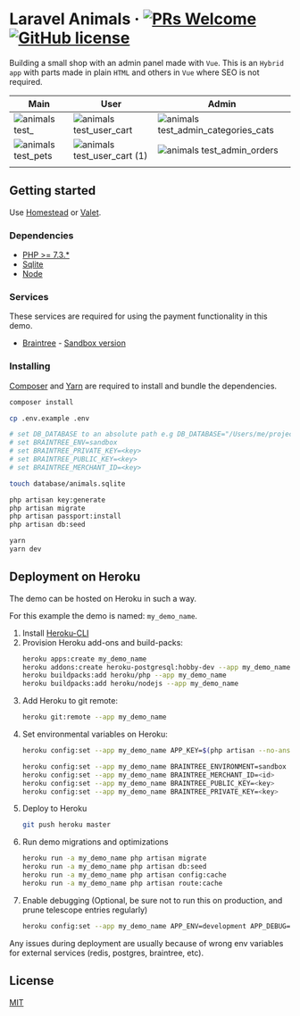 # Laravel Animals &middot; [![PRs Welcome](https://img.shields.io/badge/PRs-welcome-brightgreen.svg?style=flat-square)](http://makeapullrequest.com) [![GitHub license](https://img.shields.io/badge/license-MIT-blue.svg?style=flat-square)](https://github.com/azdanov/laravel-animals/blob/master/LICENSE)

Building a small shop with an admin panel made with `Vue`. This is an `Hybrid app` with parts
made in plain `HTML` and others in `Vue` where SEO is not required.

| Main                                                                                                                      | User                                                                                                                               | Admin                                                                                                                                      |
| ------------------------------------------------------------------------------------------------------------------------- | ---------------------------------------------------------------------------------------------------------------------------------- | ------------------------------------------------------------------------------------------------------------------------------------------ |
| ![animals test_](https://user-images.githubusercontent.com/6123841/54782287-2df55880-4c27-11e9-8a94-c089876954c1.png)     | ![animals test_user_cart](https://user-images.githubusercontent.com/6123841/54782296-2fbf1c00-4c27-11e9-90e4-88d1b477e95c.png)     | ![animals test_admin_categories_cats](https://user-images.githubusercontent.com/6123841/54782290-2e8def00-4c27-11e9-9bca-52b5dc7faaed.png) |
| ![animals test_pets](https://user-images.githubusercontent.com/6123841/54782292-2e8def00-4c27-11e9-9cb0-c5bbc5e3525c.png) | ![animals test_user_cart (1)](https://user-images.githubusercontent.com/6123841/54782293-2e8def00-4c27-11e9-901b-763a3908d339.png) | ![animals test_admin_orders](https://user-images.githubusercontent.com/6123841/54783155-4fefda80-4c29-11e9-85b6-84bf6d010724.png)          |
|                                                                                                                           |

## Getting started

Use [Homestead](https://laravel.com/docs/5.7/homestead)
or [Valet](https://github.com/laravel/valet).

### Dependencies

-   [PHP >= 7.3.*](https://laravel.com/docs/5.7#server-requirements)
-   [Sqlite](https://www.sqlite.org/index.html)
-   [Node](https://nodejs.org/en/)

### Services

These services are required for using the payment functionality in this demo.

-   [Braintree](https://www.braintreepayments.com/) - [Sandbox version](https://www.braintreepayments.com/sandbox)

### Installing

[Composer](https://getcomposer.org/) and [Yarn](https://yarnpkg.com/en/) are required to install and bundle the dependencies.

```sh
composer install

cp .env.example .env

# set DB_DATABASE to an absolute path e.g DB_DATABASE="/Users/me/projects/animals/database/animals.sqlite"
# set BRAINTREE_ENV=sandbox
# set BRAINTREE_PRIVATE_KEY=<key>
# set BRAINTREE_PUBLIC_KEY=<key>
# set BRAINTREE_MERCHANT_ID=<key>

touch database/animals.sqlite

php artisan key:generate
php artisan migrate
php artisan passport:install
php artisan db:seed

yarn
yarn dev
```

## Deployment on Heroku

The demo can be hosted on Heroku in such a way.

For this example the demo is named: `my_demo_name`.

1. Install [Heroku-CLI](https://devcenter.heroku.com/articles/heroku-cli)
2. Provision Heroku add-ons and build-packs:
    ```sh
    heroku apps:create my_demo_name
    heroku addons:create heroku-postgresql:hobby-dev --app my_demo_name
    heroku buildpacks:add heroku/php --app my_demo_name
    heroku buildpacks:add heroku/nodejs --app my_demo_name
    ```
3. Add Heroku to git remote:
    ```sh
    heroku git:remote --app my_demo_name
    ```
4. Set environmental variables on Heroku:
    ```sh
    heroku config:set --app my_demo_name APP_KEY=$(php artisan --no-ansi key:generate --show)

    heroku config:set --app my_demo_name BRAINTREE_ENVIRONMENT=sandbox
    heroku config:set --app my_demo_name BRAINTREE_MERCHANT_ID=<id>
    heroku config:set --app my_demo_name BRAINTREE_PUBLIC_KEY=<key>
    heroku config:set --app my_demo_name BRAINTREE_PRIVATE_KEY=<key>
    ```
5. Deploy to Heroku
    ```sh
    git push heroku master
    ```
6. Run demo migrations and optimizations
    ```sh
    heroku run -a my_demo_name php artisan migrate
    heroku run -a my_demo_name php artisan db:seed
    heroku run -a my_demo_name php artisan config:cache
    heroku run -a my_demo_name php artisan route:cache
    ```
7. Enable debugging (Optional, be sure not to run this on production, and prune telescope entries regularly)
    ```sh
    heroku config:set --app my_demo_name APP_ENV=development APP_DEBUG=true APP_LOG_LEVEL=debug TELESCOPE_ENABLED=true
    ```

Any issues during deployment are usually because of wrong env variables for external services (redis, postgres, braintree, etc).


## License

[MIT](./LICENSE)
